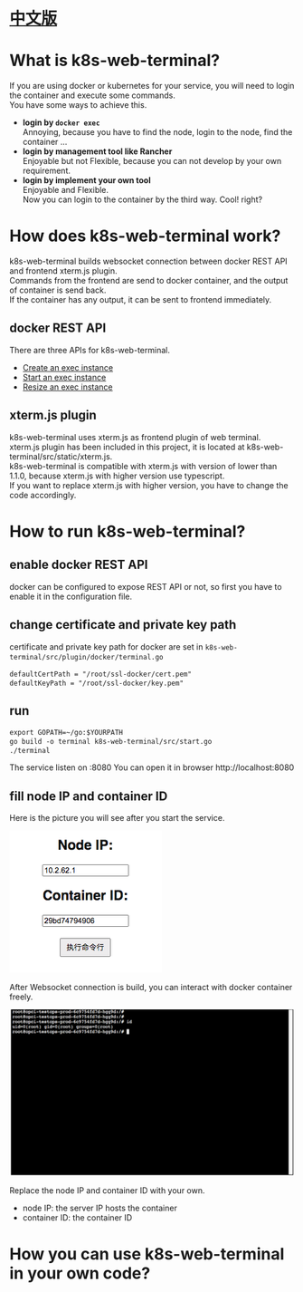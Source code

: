 [<h1>中文版</h1>](https://github.com/zhanghaohao/k8s-web-terminal/blob/master/README_zh.md)
# What is k8s-web-terminal?
If you are using docker or kubernetes for your service, you will need to login the container and execute some commands.  
You have some ways to achieve this.
- **login by `docker exec`**                   
Annoying, because you have to find the node, login to the node, find the container ...
- **login by management tool like Rancher**       
Enjoyable but not Flexible, because you can not develop by your own requirement.
- **login by implement your own tool**            
Enjoyable and Flexible.   
Now you can login to the container by the third way. Cool! right?
# How does k8s-web-terminal work?
k8s-web-terminal builds websocket connection between docker REST API and frontend xterm.js plugin.  
Commands from the frontend are send to docker container, and the output of container is send back.  
If the container has any output, it can be sent to frontend immediately.
## docker REST API
There are three APIs for k8s-web-terminal.
- [Create an exec instance](https://docs.docker.com/engine/api/v1.30/#operation/ContainerExec)
- [Start an exec instance](https://docs.docker.com/engine/api/v1.30/#operation/ExecStart)
- [Resize an exec instance](https://docs.docker.com/engine/api/v1.30/#operation/ExecResize)
## xterm.js plugin
k8s-web-terminal uses xterm.js as frontend plugin of web terminal.  
xterm.js plugin has been included in this project, it is located at k8s-web-terminal/src/static/xterm.js.  
k8s-web-terminal is compatible with xterm.js with version of lower than 1.1.0, because xterm.js with higher version use typescript.  
If you want to replace xterm.js with higher version, you have to change the code accordingly.   
# How to run k8s-web-terminal?
## enable docker REST API
docker can be configured to expose REST API or not, so first you have to enable it in the configuration file.
## change certificate and private key path
certificate and private key path for docker are set in `k8s-web-terminal/src/plugin/docker/terminal.go`
```
defaultCertPath = "/root/ssl-docker/cert.pem"
defaultKeyPath = "/root/ssl-docker/key.pem"
```
## run 
```
export GOPATH=~/go:$YOURPATH
go build -o terminal k8s-web-terminal/src/start.go
./terminal
```
The service listen on :8080
You can open it in browser http://localhost:8080
## fill node IP and container ID
Here is the picture you will see after you start the service.

![image](https://raw.githubusercontent.com/zhanghaohao/pictures/master/terminal-1.png)

After Websocket connection is build, you can interact with docker container freely.

![image](https://raw.githubusercontent.com/zhanghaohao/pictures/master/terminal-2.png)

Replace the node IP and container ID with your own.
- node IP: the server IP hosts the container
- container ID: the container ID
# How you can use k8s-web-terminal in your own code?


